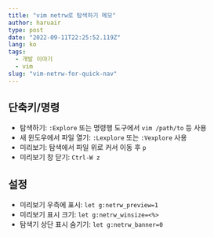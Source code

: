 ```yaml
---
title: "vim netrw로 탐색하기 메모"
author: haruair
type: post
date: "2022-09-11T22:25:52.119Z"
lang: ko
tags:
  - 개발 이야기
  - vim
slug: "vim-netrw-for-quick-nav"
---
```


## 단축키/명령

- 탐색하기: `:Explore` 또는 명령행 도구에서 `vim /path/to` 등 사용
- 새 윈도우에서 파일 열기: `:Lexplore` 또는 `:Vexplore` 사용
- 미리보기: 탐색에서 파일 위로 커서 이동 후 `p`
- 미리보기 창 닫기: `Ctrl-W z`

## 설정

- 미리보기 우측에 표시: `let g:netrw_preview=1`
- 미리보기 표시 크기: `let g:netrw_winsize=<%>`
- 탐색기 상단 표시 숨기기: `let g:netrw_banner=0`

